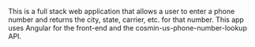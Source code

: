 This is a full stack web application that allows a user to enter a phone number and returns the city, state, carrier, etc. for that number. 
This app uses Angular for the front-end and the cosmin-us-phone-number-lookup API. 
